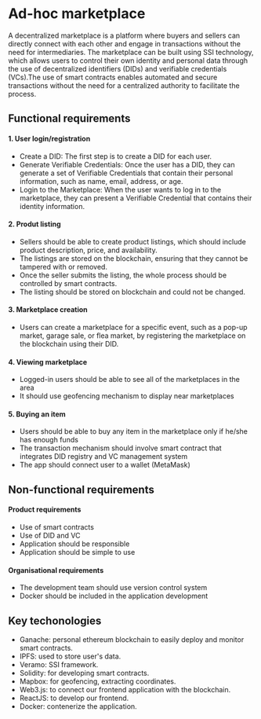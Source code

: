 # Ad-hoc marketplace

A decentralized marketplace is a platform where buyers and sellers can directly connect with each other and engage in transactions without the need for intermediaries. The marketplace can be built using SSI technology, which allows users to control their own identity and personal data through the use of decentralized identifiers (DIDs) and verifiable credentials (VCs).The use of smart contracts enables automated and secure transactions without the need for a centralized authority to facilitate the process.

## Functional requirements

#### 1. User login/registration
- Create a DID: The first step is to create a DID for each user. 
- Generate Verifiable Credentials: Once the user has a DID, they can generate a set of Verifiable Credentials that contain their personal information, such as name, email, address, or age.
- Login to the Marketplace: When the user wants to log in to the marketplace, they can present a Verifiable Credential that contains their identity information.

#### 2. Produt listing
- Sellers should be able to create product listings, which should include product description, price, and availability.
- The listings are stored on the blockchain, ensuring that they cannot be tampered with or removed.
- Once the seller submits the listing, the whole process should be controlled by smart contracts.
- The listing should be stored on blockchain and could not be changed.

#### 3. Marketplace creation
- Users can create a marketplace for a specific event, such as a pop-up market, garage sale, or flea market, by registering the marketplace on the blockchain using their DID. 

#### 4. Viewing marketplace
- Logged-in users should be able to see all of the marketplaces in the area
- It should use geofencing mechanism to display near marketplaces

#### 5. Buying an item
- Users should be able to buy any item in the marketplace only if he/she has enough funds
- The transaction mechanism should involve smart contract that integrates DID registry and VC management system
- The app should connect user to a wallet (MetaMask)

## Non-functional requirements
#### Product requirements
- Use of smart contracts
- Use of DID and VC
- Application should be responsible
- Application should be simple to use 

#### Organisational requirements
- The development team should use version control system
- Docker should be included in the application development

## Key techonologies
- Ganache: personal ethereum blockchain to easily deploy and monitor smart contracts.
- IPFS: used to store user's data.
- Veramo: SSI framework.
- Solidity: for developing smart contracts.
- Mapbox: for geofencing, extracting coordinates.
- Web3.js: to connect our frontend application with the blockchain.
- ReactJS: to develop our frontend.
- Docker: contenerize the application.
